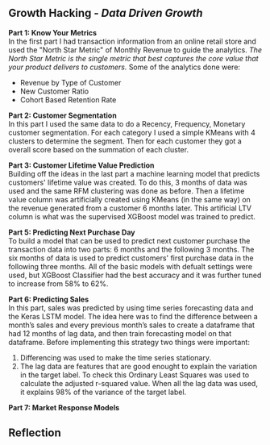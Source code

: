 <h2>Growth Hacking - <i>Data Driven Growth</i></h2>
<b>Part 1: Know Your Metrics</b><br />
In the first part I had transaction information from an online retail store and used the "North Star Metric" of Monthly Revenue to guide the analytics. <i>The North Star Metric is the single metric that best captures the core value that your product delivers to customers.</i> Some of the analytics done were:
<ul>
  <li> Revenue by Type of Customer </li>
  <li> New Customer Ratio </li>
  <li> Cohort Based Retention Rate </li>
</ul>

<b>Part 2: Customer Segmentation</b><br /> 
In this part I used the same data to do a Recency, Frequency, Monetary customer segmentation. For each category I used a simple KMeans with 4 clusters to determine the segment. Then for each customer they got a overall score based on the summation of each cluster. <br /> 

<b>Part 3: Customer Lifetime Value Prediction</b><br />
Building off the ideas in the last part a machine learning model that predicts customers' lifetime value was created. To do this, 3 months of data was used and the same RFM clustering was done as before. Then a lifetime value column was artificially created using KMeans (in the same way) on the revenue generated from a customer 6 months later. This artificial LTV column is what was the supervised XGBoost model was trained to predict. <br /> 

<b>Part 5: Predicting Next Purchase Day</b><br />
To build a model that can be used to predict next customer purchase the transaction data into two parts: 6 months and the following 3 months. The six months of data is used to predict customers' first purchase data in the following three months. All of the basic models with defualt settings were used, but XGBoost Classifier had the best accuracy and it was further tuned to increase from 58% to 62%. <br />

<b>Part 6: Predicting Sales</b><br />
In this part, sales was predicted by using time series forecasting data and the Keras LSTM model. The idea here was to find the difference between a month’s sales and every previous month’s sales to create a dataframe that had 12 months of lag data, and then train forecasting model on that dataframe. Before implementing this strategy two things were important:
<ol>
  <li>Differencing was used to make the time series stationary.</li>
  <li>The lag data are features that are good enought to explain the variation in the target label. To check this Ordinary Least Squares was used to calculate the adjusted r-squared value. When all the lag data was used, it explains 98% of the variance of the target label. </li>
</ol>

<b>Part 7: Market Response Models </b><br />

<h2>Reflection</h2>
